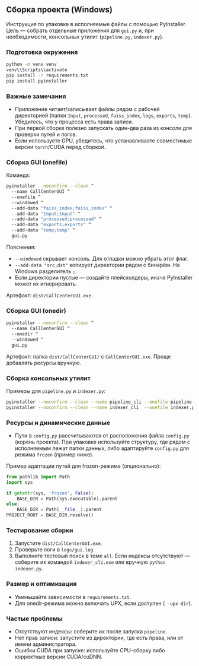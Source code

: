 ## Сборка проекта (Windows)

Инструкция по упаковке в исполняемые файлы с помощью PyInstaller. Цель — собрать отдельные приложения для `gui.py` и, при необходимости, консольных утилит (`pipeline.py`, `indexer.py`).

### Подготовка окружения
```bash
python -m venv venv
venv\\Scripts\\activate
pip install -r requirements.txt
pip install pyinstaller
```

### Важные замечания
- Приложение читает/записывает файлы рядом с рабочей директорией (папки `Input`, `processed`, `faiss_index`, `logs`, `exports`, `temp`). Убедитесь, что у процесса есть права записи.
- При первой сборке полезно запускать один-два раза из консоли для проверки путей и логов.
- Если используете GPU, убедитесь, что устанавливаете совместимые версии `torch`/CUDA перед сборкой.

### Сборка GUI (onefile)
Команда:
```bash
pyinstaller --noconfirm --clean ^
  --name CallCenterGUI ^
  --onefile ^
  --windowed ^
  --add-data "faiss_index;faiss_index" ^
  --add-data "Input;Input" ^
  --add-data "processed;processed" ^
  --add-data "exports;exports" ^
  --add-data "temp;temp" ^
  gui.py
```

Пояснения:
- `--windowed` скрывает консоль. Для отладки можно убрать этот флаг.
- `--add-data "src;dst"` копирует директории рядом с бинарём. На Windows разделитель `;`.
- Если директории пустые — создайте плейсхолдеры, иначе PyInstaller может их игнорировать.

Артефакт: `dist/CallCenterGUI.exe`.

### Сборка GUI (onedir)
```bash
pyinstaller --noconfirm --clean ^
  --name CallCenterGUI ^
  --onedir ^
  --windowed ^
  gui.py
```

Артефакт: папка `dist/CallCenterGUI/` с `CallCenterGUI.exe`. Проще добавлять ресурсы вручную.

### Сборка консольных утилит
Примеры для `pipeline.py` и `indexer.py`:
```bash
pyinstaller --noconfirm --clean --name pipeline_cli --onefile pipeline.py
pyinstaller --noconfirm --clean --name indexer_cli  --onefile indexer.py
```

### Ресурсы и динамические данные
- Пути в `config.py` рассчитываются от расположения файла `config.py` (корень проекта). При упаковке используйте структуру, где рядом с исполняемым лежат папки данных, либо адаптируйте `config.py` для режима `frozen` (пример ниже).

Пример адаптации путей для frozen-режима (опционально):
```python
from pathlib import Path
import sys

if getattr(sys, 'frozen', False):
    BASE_DIR = Path(sys.executable).parent
else:
    BASE_DIR = Path(__file__).parent
PROJECT_ROOT = BASE_DIR.resolve()
```

### Тестирование сборки
1) Запустите `dist/CallCenterGUI.exe`.
2) Проверьте логи в `logs/gui.log`.
3) Выполните тестовый поиск в теме `all`. Если индексы отсутствуют — соберите их командой `indexer_cli.exe` или вручную `python indexer.py`.

### Размер и оптимизация
- Уменьшайте зависимости в `requirements.txt`.
- Для onedir-режима можно включать UPX, если доступен (`--upx-dir`).

### Частые проблемы
- Отсутствуют индексы: соберите их после запуска `pipeline`.
- Нет прав записи: запустите из директории, где есть права, или от имени администратора.
- Ошибки CUDA при запуске: используйте CPU-сборку либо корректные версии CUDA/cuDNN.




